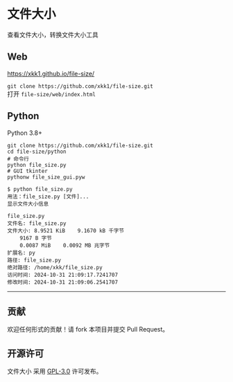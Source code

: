# 文件大小

查看文件大小，转换文件大小工具

## Web

<https://xkk1.github.io/file-size/>

`git clone https://github.com/xkk1/file-size.git`  
打开 `file-size/web/index.html`

## Python

Python 3.8+

```shell
git clone https://github.com/xkk1/file-size.git
cd file-size/python
# 命令行
python file_size.py
# GUI tkinter
pythonw file_size_gui.pyw
```

```
$ python file_size.py
用法：file_size.py [文件]...
显示文件大小信息

file_size.py
文件名: file_size.py
文件大小: 8.9521 KiB    9.1670 kB 千字节
    9167 B 字节
    0.0087 MiB    0.0092 MB 兆字节
扩展名: py
路径: file_size.py
绝对路径: /home/xkk/file_size.py
访问时间: 2024-10-31 21:09:17.7241707
修改时间: 2024-10-31 21:09:06.2541707
```
---

## 贡献

欢迎任何形式的贡献！请 fork 本项目并提交 Pull Request。

## 开源许可

文件大小
采用 [GPL-3.0](https://www.gnu.org/licenses/gpl-3.0.html#license-text) 许可发布。